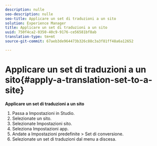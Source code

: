 ```yaml
---
description: nulle
seo-description: nulle
seo-title: Applicare un set di traduzioni a un sito
solution: Experience Manager
title: Applicare un set di traduzioni a un sito
uuid: 750f4ca2-0350-40c9-9176-ce56581bf8ab
translation-type: tm+mt
source-git-commit: 67aeb3de964473b326c88c3a3f81ff48a6a12652

---
```



# Applicare un set di traduzioni a un sito{#apply-a-translation-set-to-a-site}

**Applicare un set di traduzioni a un sito**

1. Passa a Impostazioni in Studio.
1. Selezionate un sito.
1. Selezionate Impostazioni sito.
1. Seleziona Impostazioni app.
1. Andate a Impostazioni predefinite &gt; Set di conversione.
1. Selezionate un set di traduzioni dal menu a discesa.